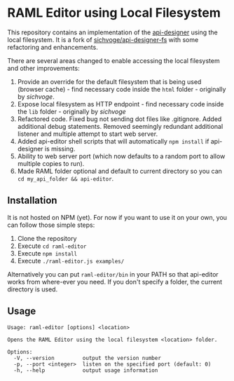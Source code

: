 # RAML Editor using Local Filesystem

This repository contains an implementation of the [api-designer](https://github.com/mulesoft/api-designer) using the local filesystem. It is a fork of [sichvoge/api-designer-fs](https://github.com/sichvoge/api-designer-fs) with some refactoring and enhancements.

There are several areas changed to enable accessing the local filesystem and other improvements:

1. Provide an override for the default filesystem that is being used (browser cache) - find necessary code inside the `html` folder - originally by _sichvoge_.
2. Expose local filesystem as HTTP endpoint - find necessary code inside the `lib` folder - originally by _sichvoge_
3. Refactored code. Fixed bug not sending dot files like .gitignore. Added additional debug statements. Removed seemingly redundant additional listener and multiple attempt to start web server.
4. Added api-editor shell scripts that will automatically `npm install` if api-designer is missing.
5. Ability to web server port (which now defaults to a random port to allow multiple copies to run).
6. Made RAML folder optional and default to current directory so you can `cd my_api_folder && api-editor`.

## Installation

It is not hosted on NPM (yet). For now if you want to use it on your own, you can follow those simple steps:

1. Clone the repository
2. Execute `cd raml-editor`
3. Execute `npm install`
4. Execute `./raml-editor.js examples/`

Alternatively you can put `raml-editor/bin` in your PATH so that api-editor works from where-ever you need.  If you don't specify a folder, the current directory is used.

## Usage

```
Usage: raml-editor [options] <location>

Opens the RAML Editor using the local filesystem <location> folder.

Options:
  -V, --version         output the version number
  -p, --port <integer>  listen on the specified port (default: 0)
  -h, --help            output usage information
```
